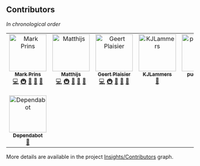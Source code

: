 ## Contributors

_In chronological order_

<!-- ALL-CONTRIBUTORS-LIST:START - Do not remove or modify this section -->
<!-- prettier-ignore-start -->
<!-- markdownlint-disable -->
<table>
  <tbody>
    <tr>
      <td align="center" valign="top" width="14.28%"><a href="https://www.b3partners.nl/"><img src="https://avatars.githubusercontent.com/u/1165786?v=4?s=100" width="100px;" alt="Mark Prins"/><br /><sub><b>Mark Prins</b></sub></a><br /><a href="https://github.com/B3Partners/tailormap-viewer/commits?author=mprins" title="Code">💻</a> <a href="#infra-mprins" title="Infrastructure (Hosting, Build-Tools, etc)">🚇</a> <a href="https://github.com/B3Partners/tailormap-viewer/pulls?q=is%3Apr+reviewed-by%3Amprins" title="Reviewed Pull Requests">👀</a> <a href="https://github.com/B3Partners/tailormap-viewer/issues?q=author%3Amprins" title="Bug reports">🐛</a> <a href="#maintenance-mprins" title="Maintenance">🚧</a></td>
      <td align="center" valign="top" width="14.28%"><a href="https://github.com/matthijsln"><img src="https://avatars.githubusercontent.com/u/1926261?v=4?s=100" width="100px;" alt="Matthijs"/><br /><sub><b>Matthijs</b></sub></a><br /><a href="https://github.com/B3Partners/tailormap-viewer/commits?author=matthijsln" title="Code">💻</a> <a href="#infra-matthijsln" title="Infrastructure (Hosting, Build-Tools, etc)">🚇</a> <a href="https://github.com/B3Partners/tailormap-viewer/pulls?q=is%3Apr+reviewed-by%3Amatthijsln" title="Reviewed Pull Requests">👀</a> <a href="https://github.com/B3Partners/tailormap-viewer/issues?q=author%3Amatthijsln" title="Bug reports">🐛</a> <a href="#maintenance-matthijsln" title="Maintenance">🚧</a></td>
      <td align="center" valign="top" width="14.28%"><a href="http://www.gnamic.nl/"><img src="https://avatars.githubusercontent.com/u/4118121?v=4?s=100" width="100px;" alt="Geert Plaisier"/><br /><sub><b>Geert Plaisier</b></sub></a><br /><a href="https://github.com/B3Partners/tailormap-viewer/commits?author=geertplaisier" title="Code">💻</a> <a href="#infra-geertplaisier" title="Infrastructure (Hosting, Build-Tools, etc)">🚇</a> <a href="https://github.com/B3Partners/tailormap-viewer/pulls?q=is%3Apr+reviewed-by%3Ageertplaisier" title="Reviewed Pull Requests">👀</a> <a href="https://github.com/B3Partners/tailormap-viewer/issues?q=author%3Ageertplaisier" title="Bug reports">🐛</a> <a href="#maintenance-geertplaisier" title="Maintenance">🚧</a></td>
      <td align="center" valign="top" width="14.28%"><a href="https://github.com/KJLammers"><img src="https://avatars.githubusercontent.com/u/13237783?v=4?s=100" width="100px;" alt="KJLammers"/><br /><sub><b>KJLammers</b></sub></a><br /><a href="https://github.com/B3Partners/tailormap-viewer/issues?q=author%3AKJLammers" title="Bug reports">🐛</a></td>
      <td align="center" valign="top" width="14.28%"><a href="https://github.com/puckipedia"><img src="https://avatars.githubusercontent.com/u/488734?v=4?s=100" width="100px;" alt="puckipedia"/><br /><sub><b>puckipedia</b></sub></a><br /><a href="https://github.com/B3Partners/tailormap-viewer/commits?author=puckipedia" title="Code">💻</a> <a href="https://github.com/B3Partners/tailormap-viewer/issues?q=author%3Apuckipedia" title="Bug reports">🐛</a></td>
      <td align="center" valign="top" width="14.28%"><a href="https://github.com/mvdstruijk"><img src="https://avatars.githubusercontent.com/u/8654096?v=4?s=100" width="100px;" alt="Martijn"/><br /><sub><b>Martijn</b></sub></a><br /><a href="https://github.com/B3Partners/tailormap-viewer/commits?author=mvdstruijk" title="Code">💻</a> <a href="https://github.com/B3Partners/tailormap-viewer/commits?author=mvdstruijk" title="Documentation">📖</a></td>
      <td align="center" valign="top" width="14.28%"><a href="https://github.com/geertoff"><img src="https://avatars.githubusercontent.com/u/102165826?v=4?s=100" width="100px;" alt="Geert Offenberg"/><br /><sub><b>Geert Offenberg</b></sub></a><br /><a href="https://github.com/B3Partners/tailormap-viewer/commits?author=geertoff" title="Code">💻</a> <a href="https://github.com/B3Partners/tailormap-viewer/issues?q=author%3Ageertoff" title="Bug reports">🐛</a></td>
    </tr>
    <tr>
      <td align="center" valign="top" width="14.28%"><a href="https://github.com/features/security"><img src="https://avatars.githubusercontent.com/u/27347476?v=4?s=100" width="100px;" alt="Dependabot"/><br /><sub><b>Dependabot</b></sub></a><br /><a href="#maintenance-dependabot" title="Maintenance">🚧</a></td>
    </tr>
  </tbody>
</table>

<!-- markdownlint-restore -->
<!-- prettier-ignore-end -->

<!-- ALL-CONTRIBUTORS-LIST:END -->

More details are available in the project [Insights/Contributors](https://github.com/B3Partners/tailormap-viewer/graphs/contributors) graph.
